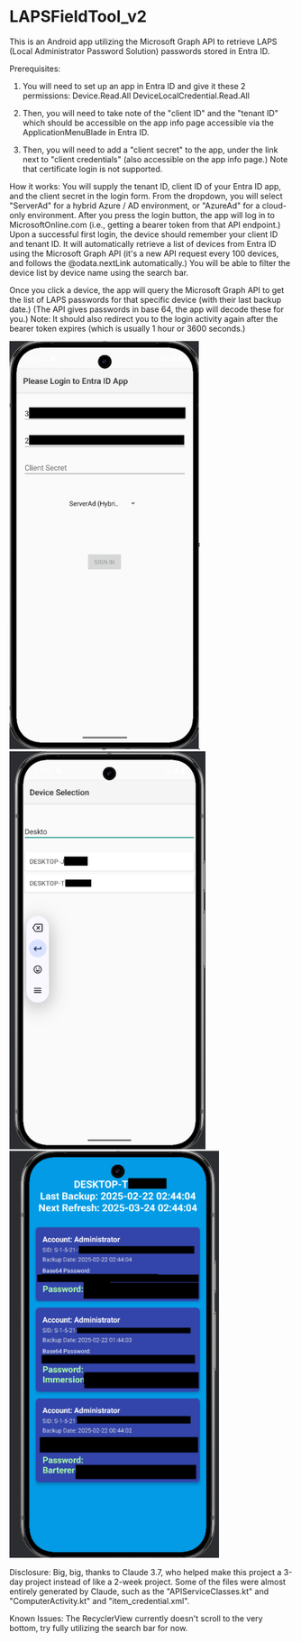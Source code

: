 # LAPSFieldTool_v2
This is an Android app utilizing the Microsoft Graph API to retrieve LAPS (Local Administrator Password Solution) passwords stored in Entra ID.

Prerequisites:
1. You will need to set up an app in Entra ID and give it these 2 permissions:
Device.Read.All
DeviceLocalCredential.Read.All

2. Then, you will need to take note of the "client ID" and the "tenant ID" which should be accessible on the app info page accessible via the ApplicationMenuBlade in Entra ID.

3. Then, you will need to add a "client secret" to the app, under the link next to "client credentials" (also accessible on the app info page.)
Note that certificate login is not supported.

How it works: You will supply the tenant ID, client ID of your Entra ID app, and the client secret in the login form.
From the dropdown, you will select "ServerAd" for a hybrid Azure / AD environment, or "AzureAd" for a cloud-only environment.
After you press the login button, the app will log in to MicrosoftOnline.com (i.e., getting a bearer token from that API endpoint.)
Upon a successful first login, the device should remember your client ID and tenant ID.
It will automatically retrieve a list of devices from Entra ID using the Microsoft Graph API (it's a new API request every 100 devices, and follows the @odata.nextLink automatically.)
You will be able to filter the device list by device name using the search bar.

Once you click a device, the app will query the Microsoft Graph API to get the list of LAPS passwords for that specific device (with their last backup date.) (The API gives passwords in base 64, the app will decode these for you.)
Note: It should also redirect you to the login activity again after the bearer token expires (which is usually 1 hour or 3600 seconds.)

![Screenshot of the Login Activiy, specifying a login field for tenant ID, client ID, then client secret. It has a dropdown that has currently selected "ServerAd" for a hybrid environment](Resources/LoginActivity.png)
![Screenshot of the Main Activiy, showing a list of click-able devices, and "Desktop" being typed in the search field, and two devices showing "Desktop-J" and "Desktop-T"](Resources/MainActivity.png)
![Screenshot of the Computer Activity, showing the PC name at the top, followed by timestamps for "Last Backup" and "Next Refresh", followed by 3 dark blue boxes showing LAPS password entries, with fields for "Account" (Administrator in this case), "SID", "Backup Date" (a timestamp), "Base64 password", and "Password" (which is shown in green).](Resources/ComputerActivity.png)

Disclosure: Big, big, thanks to Claude 3.7, who helped make this project a 3-day project instead of like a 2-week project. 
Some of the files were almost entirely generated by Claude, such as the "APIServiceClasses.kt" and "ComputerActivity.kt" and "item_credential.xml".

Known Issues: The RecyclerView currently doesn't scroll to the very bottom, try fully utilizing the search bar for now.
